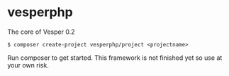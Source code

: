 # vesperphp
The core of Vesper 0.2

```
$ composer create-project vesperphp/project <projectname>
```
Run composer to get started.
This framework is not finished yet so use at your own risk.
